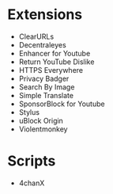 # Extensions

* ClearURLs
* Decentraleyes
* Enhancer for Youtube
* Return YouTube Dislike
* HTTPS Everywhere
* Privacy Badger
* Search By Image
* Simple Translate
* SponsorBlock for Youtube
* Stylus
* uBlock Origin
* Violentmonkey

# Scripts
* 4chanX
